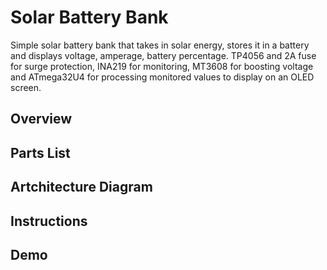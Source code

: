 # Solar Battery Bank
Simple solar battery bank that takes in solar energy, stores it in a battery and displays voltage, amperage, battery percentage. TP4056 and 2A fuse for surge protection, INA219 for monitoring, MT3608 for boosting voltage and ATmega32U4 for processing monitored values to display on an OLED screen.
## Overview

## Parts List

## Artchitecture Diagram

## Instructions

## Demo

